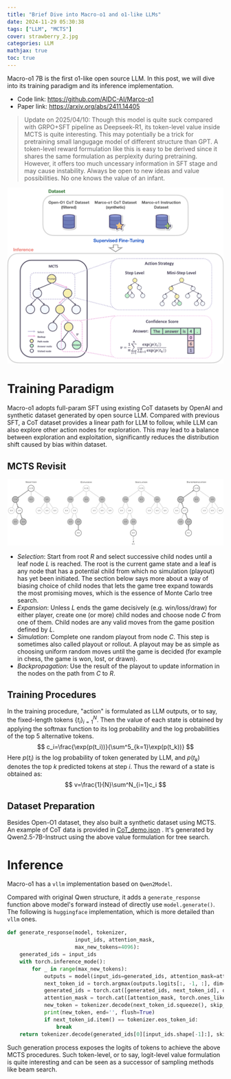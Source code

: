 ```yaml
---
title: "Brief Dive into Macro-o1 and o1-like LLMs"
date: 2024-11-29 05:30:38
tags: ["LLM", "MCTS"]
cover: strawberry_2.jpg
categories: LLM
mathjax: true
toc: true
---
```


Macro-o1 7B is the first o1-like open source LLM. In this post, we will dive into its training paradigm and its inference implementation. 

<!-- more -->

- Code link: https://github.com/AIDC-AI/Marco-o1
- Paper link: https://arxiv.org/abs/2411.14405

> Update on 2025/04/10:
> Though this model is quite suck compared with GRPO+SFT pipeline as Deepseek-R1, its token-level value inside MCTS is quite interesting. This may potentially be a trick for pretraining small langugage model of different structure than GPT. A token-level reward formulation like this is easy to be derived since it shares the same formulation as perplexity during pretraining. However, it offers too much uncessary information in SFT stage and may cause instability. 
> Always be open to new ideas and value possibilities. No one knows the value of an infant.

![Refer to caption](macro-o1/intro_2.jpg)

# Training Paradigm

Macro-o1 adopts full-param SFT using existing CoT datasets by OpenAI and synthetic dataset generated by open source LLM. Compared with previous SFT, a CoT dataset provides a linear path for LLM to follow, while LLM can also explore other action nodes for exploration. This may lead to a balance between exploration and exploitation, significantly reduces the distribution shift caused by bias within dataset.

## MCTS Revisit

<img src="macro-o1/MCTS-steps.svg" alt="Steps of MCTS in a round. Each node shows the ratio of wins to total playouts from that point in the game tree for the player that the node represents." style="zoom:100%;" />

- *Selection*: Start from root *R* and select successive child nodes until a leaf node *L* is reached. The root is the current game state and a leaf is any node that has a potential child from which no simulation (playout) has yet been initiated. The section below says more about a way of biasing  choice of child nodes that lets the game tree expand towards the most  promising moves, which is the essence of Monte Carlo tree search.
- *Expansion*: Unless *L* ends the game decisively (e.g. win/loss/draw) for either player, create one (or more) child nodes and choose node *C* from one of them. Child nodes are any valid moves from the game position defined by *L*.
- *Simulation*: Complete one random playout from node *C*. This step is sometimes also called playout or rollout. A playout may be as simple as choosing uniform random moves until the game is decided (for example in chess, the game is won, lost, or drawn).
- *Backpropagation*: Use the result of the playout to update information in the nodes on the path from *C* to *R*.

## Training Procedures

In the training procedure, "action" is formulated as LLM outputs, or to say, the fixed-length tokens $\{t_i\}^N_{i=1}$. Then the value of each state is obtained by applying the softmax function to  its log probability and the log probabilities of the top 5 alternative tokens. 
$$
c_i=\frac{\exp(p(t_i))}{\sum^5_{k=1}\exp(p(t_k))}
$$
Here $p(t_i)$ is the log probability of token generated by LLM, and $p(t_k)$ denotes the top $k$ predicted tokens at step $i$.  Thus the reward of a state is obtained as:
$$
v=\frac{1}{N}\sum^N_{i=1}c_i
$$



## Dataset Preparation

Besides Open-O1 dataset, they also built a synthetic dataset using MCTS. An example of CoT data is provided in [CoT_demo.json](https://github.com/AIDC-AI/Marco-o1/blob/main/data/CoT_demo.json) . It's generated by Qwen2.5-7B-Instruct using the above value formulation for tree search.



# Inference

Macro-o1 has a `vllm` implementation based on `Qwen2Model`. 

Compared with original Qwen structure, it adds a `generate_response` function above model's forward instead of directly use `model.generate()`. The following is `huggingface` implementation, which is more detailed than `vllm` ones.

```python
def generate_response(model, tokenizer,
                      input_ids, attention_mask,
                      max_new_tokens=4096):
    generated_ids = input_ids
    with torch.inference_mode():
        for _ in range(max_new_tokens):
            outputs = model(input_ids=generated_ids, attention_mask=attention_mask)
            next_token_id = torch.argmax(outputs.logits[:, -1, :], dim=-1).unsqueeze(-1)
            generated_ids = torch.cat([generated_ids, next_token_id], dim=-1)
            attention_mask = torch.cat([attention_mask, torch.ones_like(next_token_id)], dim=-1)
            new_token = tokenizer.decode(next_token_id.squeeze(), skip_special_tokens=True)
            print(new_token, end='', flush=True)
            if next_token_id.item() == tokenizer.eos_token_id:
                break
    return tokenizer.decode(generated_ids[0][input_ids.shape[-1]:], skip_special_tokens=True)
```

Such generation process exposes the logits of tokens to achieve the above MCTS procedures. Such token-level, or to say, logit-level value formulation is quite interesting and can be seen as a successor of sampling methods like beam search. 

